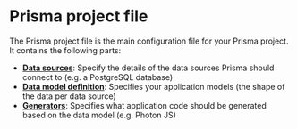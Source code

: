 # Prisma project file

The Prisma project file is the main configuration file for your Prisma project. It contains the following parts:

- [**Data sources**](./data-sources.md): Specify the details of the data sources Prisma should connect to (e.g. a PostgreSQL database)
- [**Data model definition**](#./data-modeling.md): Specifies your application models (the shape of the data per data source)
- [**Generators**](#generator): Specifies what application code should be generated based on the data model (e.g. Photon JS)